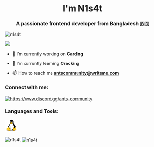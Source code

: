 <h1 align="center">I'm N1s4t</h1>
<h3 align="center">A passionate frontend developer from Bangladesh 🇧🇩</h3>

<p align="left"> <img src="https://komarev.com/ghpvc/?username=n1s4t&label=Profile%20views&color=0e75b6&style=flat" alt="n1s4t" /> </p>

<p align="left"> <img src="https://camo.githubusercontent.com/aae18d6a7db253b742a95be379ec552c2eaf5f34eebacc17365d13823160c97f/68747470733a2f2f67696664622e636f6d2f696d616765732f686967682f636f64696e672d616e696d617465642d6c6170746f702d666c6f772d73747265616d2d6a613034303130726d356f36387a666b2e77656270" /> </p>


- 🔭 I’m currently working on **Carding**

- 🌱 I’m currently learning **Cracking**

- 📫 How to reach me **antscommunity@writeme.com**

<h3 align="left">Connect with me:</h3>
<p align="left">
<a href="https://discord.gg/qFreCA52rt" target="blank"><img align="center" src="https://raw.githubusercontent.com/rahuldkjain/github-profile-readme-generator/master/src/images/icons/Social/discord.svg" alt="https://www.discord.gg/ants-community" height="30" width="40" /></a>
</p>

<h3 align="left">Languages and Tools:</h3>
<p align="left"> <a href="https://www.linux.org/" target="_blank" rel="noreferrer"> <img src="https://raw.githubusercontent.com/devicons/devicon/master/icons/linux/linux-original.svg" alt="linux" width="40" height="40"/> </a> </p>

<p><img align="left" src="https://github-readme-stats.vercel.app/api/top-langs?username=n1s4t&show_icons=true&locale=en&layout=compact" alt="n1s4t" /></p>

<p>&nbsp;<img align="center" src="https://github-readme-stats.vercel.app/api?username=n1s4t&show_icons=true&locale=en" alt="n1s4t" /></p>
